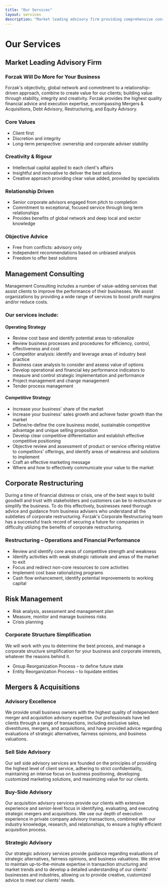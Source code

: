```yaml
---
title: "Our Services"
layout: services
description: "Market leading advisory firm providing comprehensive consulting and financial services."
---
```


# Our Services

## Market Leading Advisory Firm

### Forzak Will Do More for Your Business

Forzak's objectivity, global network and commitment to a relationship-driven approach, combine to create value for our clients; building value through stability, integrity and creativity. Forzak provides the highest quality financial advice and execution expertise, encompassing Mergers & Acquisitions, Debt Advisory, Restructuring, and Equity Advisory.

### Core Values

- Client first
- Discretion and integrity
- Long-term perspective: ownership and corporate adviser stability

### Creativity & Rigour

- Intellectual capital applied to each client's affairs
- Insightful and innovative to deliver the best solutions
- Creative approach providing clear value added, provided by specialists

### Relationship Driven

- Senior corporate advisors engaged from pitch to completion
- Commitment to exceptional, focused service through long term relationships
- Provides benefits of global network and deep local and sector knowledge

### Objective Advice

- Free from conflicts: advisory only
- Independent recommendations based on unbiased analysis
- Freedom to offer best solutions

## Management Consulting

Management Consulting includes a number of value-adding services that assist clients to improve the performance of their businesses. We assist organizations by providing a wide range of services to boost profit margins and/or reduce costs.

### Our services include:

#### Operating Strategy

- Review cost base and identify potential areas to rationalize
- Review business processes and procedures for efficiency, control, effectiveness and cost
- Competitor analysis: identify and leverage areas of industry best practice
- Business case analysis to consider and assess value of options
- Develop operational and financial key performance indicators to measure and control strategic implementation and performance
- Project management and change management
- Tender process management

#### Competitive Strategy

- Increase your business' share of the market
- Increase your business' sales growth and achieve faster growth than the market
- Define/re-define the core business model, sustainable competitive advantage and unique selling proposition
- Develop clear competitive differentiation and establish effective competitive positioning
- Objective review and assessment of product or service offering relative to competitors' offerings, and identify areas of weakness and solutions to implement
- Craft an effective marketing message
- Where and how to effectively communicate your value to the market

## Corporate Restructuring

During a time of financial distress or crisis, one of the best ways to build goodwill and trust with stakeholders and customers can be to restructure or simplify the business. To do this effectively, businesses need thorough advice and guidance from business advisers who understand all the subtleties of corporate restructuring. Forzak's Corporate Restructuring team has a successful track record of securing a future for companies in difficulty utilizing the benefits of corporate restructuring.

### Restructuring – Operations and Financial Performance

- Review and identify core areas of competitive strength and weakness
- Identify activities with weak strategic rationale and areas of the market to exit
- Focus and redirect non-core resources to core activities
- Implement cost base rationalizing programs
- Cash flow enhancement, identify potential improvements to working capital

## Risk Management

- Risk analysis, assessment and management plan
- Measure, monitor and manage business risks
- Crisis planning

### Corporate Structure Simplification

We will work with you to determine the best process, and manage a corporate structure simplification for your business and corporate interests, whatever the reasons behind it.

- Group Reorganization Process – to define future state
- Entity Reorganization Process – to liquidate entities

## Mergers & Acquisitions

### Advisory Excellence

We provide small business owners with the highest quality of independent merger and acquisition advisory expertise. Our professionals have led clients through a range of transactions, including exclusive sales, divestitures, mergers, and acquisitions, and have provided advice regarding evaluations of strategic alternatives, fairness opinions, and business valuations.

### Sell Side Advisory

Our sell side advisory services are founded on the principles of providing the highest level of client service, adhering to strict confidentiality, maintaining an intense focus on business positioning, developing customized marketing solutions, and maximizing value for our clients.

### Buy-Side Advisory

Our acquisition advisory services provide our clients with extensive experience and senior-level focus in identifying, evaluating, and executing strategic mergers and acquisitions. We use our depth of execution experience in private company advisory transactions, combined with our industry knowledge, research, and relationships, to ensure a highly efficient acquisition process.

### Strategic Advisory

Our strategic advisory services provide guidance regarding evaluations of strategic alternatives, fairness opinions, and business valuations. We strive to maintain up-to-the-minute expertise in transaction structuring and market trends and to develop a detailed understanding of our clients' businesses and industries, allowing us to provide creative, customized advice to meet our clients' needs.

